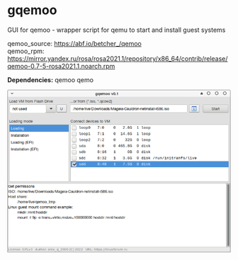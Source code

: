 # gqemoo
GUI for qemoo - wrapper script for qemu to start and install guest systems

qemoo_source: https://abf.io/betcher_/qemoo  
qemoo_rpm: https://mirror.yandex.ru/rosa/rosa2021.1/repository/x86_64/contrib/release/qemoo-0.7-5-rosa2021.1.noarch.rpm

**Dependencies:** qemoo qemo  
  
![](https://github.com/AKotov-dev/gqemoo/blob/main/ScreenShot1.png)
